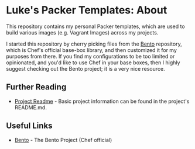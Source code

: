 Luke's Packer Templates: About
==============================

This repository contains my personal Packer templates, which are used
to build various images (e.g. Vagrant Images) across my projects.

I started this repository by cherry picking files from the [Bento](https://github.com/chef/bento)
repository, which is Chef's official base-box library, and then customized
it for my purposes from there.  If you find my configurations to be
too limited or opinionated, and you'd like to use Chef in your base
boxes, then I highly suggest checking out the Bento project; it is a
very nice resource.

## Further Reading

* [Project Readme](../README.md) - Basic project information can be
found in the project's README.md.

## Useful Links

* [Bento](https://github.com/chef/bento) - The Bento Project (Chef official)